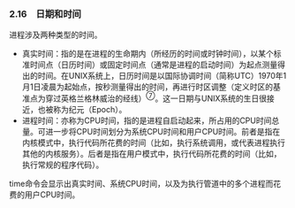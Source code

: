 ### 2.16　日期和时间

进程涉及两种类型的时间。

+ 真实时间：指的是在进程的生命期内（所经历的时间或时钟时间），以某个标准时间点（日历时间）或固定时间点（通常是进程的启动时间）为起点测量得出的时间。在UNIX系统上，日历时间是以国际协调时间（简称UTC）1970年1月1日凌晨为起始点，按秒测量得出的时间，再进行时区调整（定义时区的基准点为穿过英格兰格林威治的经线）<sup class="my_markdown">⑦</sup>。这一日期与UNIX系统的生日很接近，也被称为纪元（Epoch）。
+ 进程时间：亦称为CPU时间，指的是进程自启动起来，所占用的CPU时间总量。可进一步将CPU时间划分为系统CPU时间和用户CPU时间。前者是指在内核模式中，执行代码所花费的时间（比如，执行系统调用，或代表进程执行其他的内核服务）。后者是指在用户模式中，执行代码所花费的时间（比如，执行常规的程序代码）。

time命令会显示出真实时间、系统CPU时间，以及为执行管道中的多个进程而花费的用户CPU时间。

